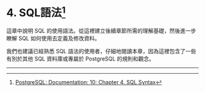 # 4. SQL語法[^1]

這章中說明 SQL 的使用語法。從這裡建立後續章節所需的理解基礎，然後進一步瞭解 SQL 如何使用去定義及修改資料。

我們也建議已經熟悉 SQL 語法的使用者，仔細地閱讀本章，因為這裡包含了一些有別於其他 SQL 資料庫或專屬於 PostgreSQL 的規則和觀念。

---

[^1]: [PostgreSQL: Documentation: 10: Chapter 4. SQL Syntax](https://www.postgresql.org/docs/10/static/sql-syntax.html)

